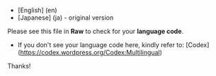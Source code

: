 * [English] (en)
* [Japanese] (ja) - original version 

Please see this file in **Raw** to check for your **language code**. 
* If you don't see your language code here, kindly refer to: [Codex] (https://codex.wordpress.org/Codex:Multilingual) 

Thanks! 

<!--
* [Deutsch] (de)
* [Español] (es)
* [Français] (fr)
* [Italiano] (it)
* [Nederlands] (nl)
* [Polski] (pl)
* [Português do Brasil] (pt-br)
-->
